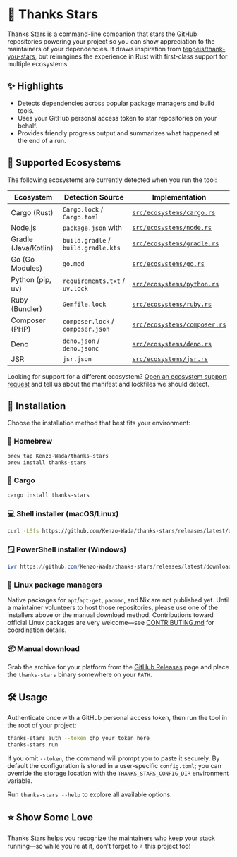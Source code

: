 # 🌟 Thanks Stars

Thanks Stars is a command-line companion that stars the GitHub repositories powering your project so you can show appreciation to the maintainers of your dependencies. It draws inspiration from [teppeis/thank-you-stars](https://github.com/teppeis/thank-you-stars), but reimagines the experience in Rust with first-class support for multiple ecosystems.

## ✨ Highlights

- Detects dependencies across popular package managers and build tools.
- Uses your GitHub personal access token to star repositories on your behalf.
- Provides friendly progress output and summarizes what happened at the end of a run.

## 🧭 Supported Ecosystems

The following ecosystems are currently detected when you run the tool:

| Ecosystem            | Detection Source                    | Implementation                                         |
| -------------------- | ----------------------------------- | ------------------------------------------------------ |
| Cargo (Rust)         | `Cargo.lock` / `Cargo.toml`         | [`src/ecosystems/cargo.rs`](src/ecosystems/cargo.rs)   |
| Node.js              | `package.json` with                 | [`src/ecosystems/node.rs`](src/ecosystems/node.rs)     |
| Gradle (Java/Kotlin) | `build.gradle` / `build.gradle.kts` | [`src/ecosystems/gradle.rs`](src/ecosystems/gradle.rs) |
| Go (Go Modules)      | `go.mod`                            | [`src/ecosystems/go.rs`](src/ecosystems/go.rs)         |
| Python (pip, uv)     | `requirements.txt` / `uv.lock`      | [`src/ecosystems/python.rs`](src/ecosystems/python.rs) |
| Ruby (Bundler)       | `Gemfile.lock`                      | [`src/ecosystems/ruby.rs`](src/ecosystems/ruby.rs)     |
| Composer (PHP)       | `composer.lock` / `composer.json`   | [`src/ecosystems/composer.rs`](src/ecosystems/composer.rs) |
| Deno                 | `deno.json` / `deno.jsonc`          | [`src/ecosystems/deno.rs`](src/ecosystems/deno.rs)     |
| JSR                  | `jsr.json`                          | [`src/ecosystems/jsr.rs`](src/ecosystems/jsr.rs)       |

Looking for support for a different ecosystem? [Open an ecosystem support request](https://github.com/Kenzo-Wada/thanks-stars/issues/new?template=ecosystem_support_request.md) and tell us about the manifest and lockfiles we should detect.

## 🚀 Installation

Choose the installation method that best fits your environment:

### 🍺 Homebrew

```bash
brew tap Kenzo-Wada/thanks-stars
brew install thanks-stars
```

### 🦀 Cargo

```bash
cargo install thanks-stars
```

### 💻 Shell installer (macOS/Linux)

```bash
curl -LSfs https://github.com/Kenzo-Wada/thanks-stars/releases/latest/download/thanks-stars-installer.sh | sh
```

### 🪟 PowerShell installer (Windows)

```powershell
iwr https://github.com/Kenzo-Wada/thanks-stars/releases/latest/download/thanks-stars-installer.ps1 -useb | iex
```

### 🐧 Linux package managers

Native packages for `apt`/`apt-get`, `pacman`, and Nix are not published yet. Until a maintainer volunteers to host those repositories, please use one of the installers above or the manual download method. Contributions toward official Linux packages are very welcome—see [CONTRIBUTING.md](CONTRIBUTING.md) for coordination details.

### 📦 Manual download

Grab the archive for your platform from the [GitHub Releases](https://github.com/Kenzo-Wada/thanks-stars/releases) page and place the `thanks-stars` binary somewhere on your `PATH`.

## 🛠 Usage

Authenticate once with a GitHub personal access token, then run the tool in the root of your project:

```bash
thanks-stars auth --token ghp_your_token_here
thanks-stars run
```

If you omit `--token`, the command will prompt you to paste it securely. By default the configuration is stored in a user-specific `config.toml`; you can override the storage location with the `THANKS_STARS_CONFIG_DIR` environment variable.

Run `thanks-stars --help` to explore all available options.

## ⭐ Show Some Love

Thanks Stars helps you recognize the maintainers who keep your stack running—so while you're at it, don't forget to ⭐ this project too!
